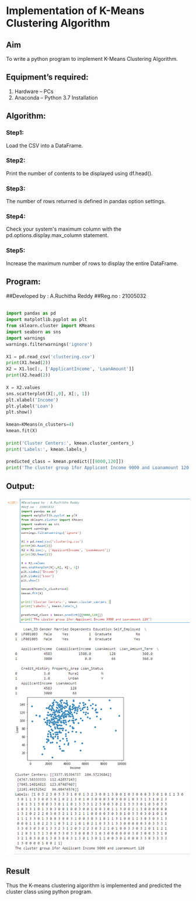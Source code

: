 # Implementation of K-Means Clustering Algorithm

## Aim
To write a python program to implement K-Means Clustering Algorithm.

## Equipment’s required:
1.	Hardware – PCs
2.	Anaconda – Python 3.7 Installation

## Algorithm:

### Step1:
Load the CSV into a DataFrame.
<br>

### Step2:
Print the number of contents to be displayed using df.head().
<br>

### Step3:
The number of rows returned is defined in pandas option settings.
<br>

### Step4:
Check your system's maximum column with the pd.options.display.max_column statement.
<br>

### Step5:
Increase the maximum number of rows to display the entire DataFrame.
<br>

## Program:
##Developed by : A.Ruchitha Reddy
##Reg.no : 21005032

```python

import pandas as pd
import matplotlib.pyplot as plt
from sklearn.cluster import KMeans
import seaborn as sns
import warnings
warnings.filterwarnings('ignore')

X1 = pd.read_csv('clustering.csv')
print(X1.head(2))
X2 = X1.loc[:, ['ApplicantIncome', 'LoanAmount']]
print(X2.head(2))

X = X2.values
sns.scatterplot(X[:,0], X[:, 1])
plt.xlabel('Income')
plt.ylabel('Loan')
plt.show()

kmean=KMeans(n_clusters=4)
kmean.fit(X)

print('Cluster Centers:', kmean.cluster_centers_)
print('Labels:', kmean.labels_)

predicted_class = kmean.predict([[9000,120]])
print('The cluster group 1for Applicant Income 9000 and Loanamount 120')

```
## Output:
![output](https://github.com/RuchithaReddy28/K-Means-Clustering-algorithm/blob/master/x1.PNG?raw=true)
![output](https://github.com/RuchithaReddy28/K-Means-Clustering-algorithm/blob/master/x2.PNG?raw=true)
<br>

## Result
Thus the K-means clustering algorithm is implemented and predicted the cluster class using python program.